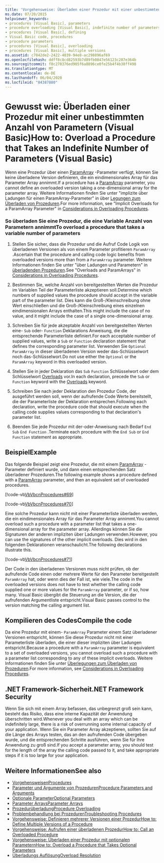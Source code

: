 ```yaml
---
title: 'Vorgehensweise: Überladen einer Prozedur mit einer unbestimmten Anzahl von Parametern'
ms.date: 07/20/2015
helpviewer_keywords:
- procedures [Visual Basic], parameters
- procedure overloading [Visual Basic], indefinite number of parameters
- procedures [Visual Basic], defining
- Visual Basic code, procedures
- procedure parameters
- procedures [Visual Basic], overloading
- procedures [Visual Basic], multiple versions
ms.assetid: c7042de2-2422-4039-94e8-ac298896af69
ms.openlocfilehash: ddff8c8cd82593b7d89fb0847e56123c287e364b
ms.sourcegitcommit: f8c270376ed905f6a8896ce0fe25b4f4b38ff498
ms.translationtype: MT
ms.contentlocale: de-DE
ms.lasthandoff: 06/04/2020
ms.locfileid: "84387880"
---
```

# <a name="how-to-overload-a-procedure-that-takes-an-indefinite-number-of-parameters-visual-basic"></a><span data-ttu-id="58f22-102">Gewusst wie: Überladen einer Prozedur mit einer unbestimmten Anzahl von Parametern (Visual Basic)</span><span class="sxs-lookup"><span data-stu-id="58f22-102">How to: Overload a Procedure that Takes an Indefinite Number of Parameters (Visual Basic)</span></span>
<span data-ttu-id="58f22-103">Wenn eine Prozedur über einen [ParamArray](../../../language-reference/modifiers/paramarray.md) -Parameter verfügt, können Sie keine überladene Version definieren, die ein eindimensionales Array für das Parameter Array annimmt.</span><span class="sxs-lookup"><span data-stu-id="58f22-103">If a procedure has a [ParamArray](../../../language-reference/modifiers/paramarray.md) parameter, you cannot define an overloaded version taking a one-dimensional array for the parameter array.</span></span> <span data-ttu-id="58f22-104">Weitere Informationen finden Sie unter "implizite über Ladungen für einen ParamArray-Parameter" in über [Legungen zum Überladen von Prozeduren](./considerations-in-overloading-procedures.md).</span><span class="sxs-lookup"><span data-stu-id="58f22-104">For more information, see "Implicit Overloads for a ParamArray Parameter" in [Considerations in Overloading Procedures](./considerations-in-overloading-procedures.md).</span></span>  
  
### <a name="to-overload-a-procedure-that-takes-a-variable-number-of-parameters"></a><span data-ttu-id="58f22-105">So überladen Sie eine Prozedur, die eine Variable Anzahl von Parametern annimmt</span><span class="sxs-lookup"><span data-stu-id="58f22-105">To overload a procedure that takes a variable number of parameters</span></span>  
  
1. <span data-ttu-id="58f22-106">Stellen Sie sicher, dass die Prozedur und die Aufruf Code Logik von überladenen Versionen als von einem Parameter profitieren `ParamArray` .</span><span class="sxs-lookup"><span data-stu-id="58f22-106">Ascertain that the procedure and calling code logic benefits from overloaded versions more than from a `ParamArray` parameter.</span></span> <span data-ttu-id="58f22-107">Weitere Informationen finden Sie unter "über Ladungen und Parametern" in [überladenden Prozeduren](./considerations-in-overloading-procedures.md).</span><span class="sxs-lookup"><span data-stu-id="58f22-107">See "Overloads and ParamArrays" in [Considerations in Overloading Procedures](./considerations-in-overloading-procedures.md).</span></span>  
  
2. <span data-ttu-id="58f22-108">Bestimmen Sie, welche Anzahl von bereitgestellten Werten die Prozedur im Variablen Teil der Parameterliste akzeptieren soll.</span><span class="sxs-lookup"><span data-stu-id="58f22-108">Determine which numbers of supplied values the procedure should accept in the variable part of the parameter list.</span></span> <span data-ttu-id="58f22-109">Dies kann die Groß-/Kleinschreibung ohne Wert einschließen und die Groß-/Kleinschreibung eines einzelnen eindimensionalen Arrays enthalten.</span><span class="sxs-lookup"><span data-stu-id="58f22-109">This might include the case of no value, and it might include the case of a single one-dimensional array.</span></span>  
  
3. <span data-ttu-id="58f22-110">Schreiben Sie für jede akzeptable Anzahl von bereitgestellten Werten eine- `Sub` oder- `Function` Deklarations Anweisung, die die entsprechende Parameterliste definiert.</span><span class="sxs-lookup"><span data-stu-id="58f22-110">For each acceptable number of supplied values, write a `Sub` or `Function` declaration statement that defines the corresponding parameter list.</span></span> <span data-ttu-id="58f22-111">Verwenden Sie `Optional` `ParamArray` in dieser überladenen Version weder das-Schlüsselwort noch das-Schlüsselwort.</span><span class="sxs-lookup"><span data-stu-id="58f22-111">Do not use either the `Optional` or the `ParamArray` keyword in this overloaded version.</span></span>  
  
4. <span data-ttu-id="58f22-112">Stellen Sie in jeder Deklaration das `Sub` `Function` Schlüsselwort oder dem Schlüsselwort [Overloads](../../../language-reference/modifiers/overloads.md) vor.</span><span class="sxs-lookup"><span data-stu-id="58f22-112">In each declaration, precede the `Sub` or `Function` keyword with the [Overloads](../../../language-reference/modifiers/overloads.md) keyword.</span></span>  
  
5. <span data-ttu-id="58f22-113">Schreiben Sie nach jeder Deklaration den Prozedur Code, der ausgeführt werden soll, wenn der aufrufende Code Werte bereitstellt, die der Parameterliste der Deklaration entsprechen.</span><span class="sxs-lookup"><span data-stu-id="58f22-113">Following each declaration, write the procedure code that should execute when the calling code supplies values corresponding to that declaration's parameter list.</span></span>  
  
6. <span data-ttu-id="58f22-114">Beenden Sie jede Prozedur mit der-oder-Anweisung nach Bedarf `End Sub` `End Function` .</span><span class="sxs-lookup"><span data-stu-id="58f22-114">Terminate each procedure with the `End Sub` or `End Function` statement as appropriate.</span></span>  
  
## <a name="example"></a><span data-ttu-id="58f22-115">Beispiel</span><span class="sxs-lookup"><span data-stu-id="58f22-115">Example</span></span>  
 <span data-ttu-id="58f22-116">Das folgende Beispiel zeigt eine Prozedur, die mit einem [ParamArray](../../../language-reference/modifiers/paramarray.md) -Parameter definiert wurde, und dann einen entsprechenden Satz überladener Prozeduren.</span><span class="sxs-lookup"><span data-stu-id="58f22-116">The following example shows a procedure defined with a [ParamArray](../../../language-reference/modifiers/paramarray.md) parameter, and then an equivalent set of overloaded procedures.</span></span>  
  
 [!code-vb[VbVbcnProcedures#69](~/samples/snippets/visualbasic/VS_Snippets_VBCSharp/VbVbcnProcedures/VB/Class1.vb#69)]  
  
 [!code-vb[VbVbcnProcedures#70](~/samples/snippets/visualbasic/VS_Snippets_VBCSharp/VbVbcnProcedures/VB/Class1.vb#70)]  
  
 <span data-ttu-id="58f22-117">Eine solche Prozedur kann nicht mit einer Parameterliste überladen werden, die ein eindimensionales Array für das Parameter Array annimmt.</span><span class="sxs-lookup"><span data-stu-id="58f22-117">You cannot overload such a procedure with a parameter list that takes a one-dimensional array for the parameter array.</span></span> <span data-ttu-id="58f22-118">Allerdings können Sie die Signaturen der anderen impliziten über Ladungen verwenden.</span><span class="sxs-lookup"><span data-stu-id="58f22-118">However, you can use the signatures of the other implicit overloads.</span></span> <span data-ttu-id="58f22-119">Dies wird in den folgenden Deklarationen veranschaulicht.</span><span class="sxs-lookup"><span data-stu-id="58f22-119">The following declarations illustrate this.</span></span>  
  
 [!code-vb[VbVbcnProcedures#71](~/samples/snippets/visualbasic/VS_Snippets_VBCSharp/VbVbcnProcedures/VB/Class1.vb#71)]  
  
 <span data-ttu-id="58f22-120">Der Code in den überladenen Versionen muss nicht prüfen, ob der aufrufende Code einen oder mehrere Werte für den Parameter bereitgestellt `ParamArray` hat, oder wenn dies der Fall ist, wie viele.</span><span class="sxs-lookup"><span data-stu-id="58f22-120">The code in the overloaded versions does not have to test whether the calling code supplied one or more values for the `ParamArray` parameter, or if so, how many.</span></span> <span data-ttu-id="58f22-121">Visual Basic übergibt die Steuerung an die Version, die der aufrufenden Argumentliste entspricht.</span><span class="sxs-lookup"><span data-stu-id="58f22-121">Visual Basic passes control to the version matching the calling argument list.</span></span>  
  
## <a name="compile-the-code"></a><span data-ttu-id="58f22-122">Kompilieren des Codes</span><span class="sxs-lookup"><span data-stu-id="58f22-122">Compile the code</span></span>  
 <span data-ttu-id="58f22-123">Da eine Prozedur mit einem- `ParamArray` Parameter einem Satz überladener Versionen entspricht, können Sie diese Prozedur nicht mit einer Parameterliste überladen, die einer dieser impliziten über Ladungen entspricht.</span><span class="sxs-lookup"><span data-stu-id="58f22-123">Because a procedure with a `ParamArray` parameter is equivalent to a set of overloaded versions, you cannot overload such a procedure with a parameter list corresponding to any of these implicit overloads.</span></span> <span data-ttu-id="58f22-124">Weitere Informationen finden Sie unter [Überlegungen zum Überladen von Prozeduren](./considerations-in-overloading-procedures.md).</span><span class="sxs-lookup"><span data-stu-id="58f22-124">For more information, see [Considerations in Overloading Procedures](./considerations-in-overloading-procedures.md).</span></span>  
  
## <a name="net-framework-security"></a><span data-ttu-id="58f22-125">.NET Framework-Sicherheit</span><span class="sxs-lookup"><span data-stu-id="58f22-125">.NET Framework Security</span></span>  
 <span data-ttu-id="58f22-126">Wenn Sie sich mit einem Array befassen, das unbegrenzt groß sein kann, besteht das Risiko, dass eine interne Kapazität der Anwendung überschritten wird.</span><span class="sxs-lookup"><span data-stu-id="58f22-126">Whenever you deal with an array which can be indefinitely large, there is a risk of overrunning some internal capacity of your application.</span></span> <span data-ttu-id="58f22-127">Wenn Sie ein Parameter Array akzeptieren, sollten Sie auf die Länge des Arrays testen, das an den aufrufenden Code übergeben wurde, und die entsprechenden Schritte ausführen, wenn Sie für Ihre Anwendung zu groß sind.</span><span class="sxs-lookup"><span data-stu-id="58f22-127">If you accept a parameter array, you should test for the length of the array the calling code passed to it, and take appropriate steps if it is too large for your application.</span></span>  
  
## <a name="see-also"></a><span data-ttu-id="58f22-128">Weitere Informationen</span><span class="sxs-lookup"><span data-stu-id="58f22-128">See also</span></span>

- [<span data-ttu-id="58f22-129">Vorgehensweisen</span><span class="sxs-lookup"><span data-stu-id="58f22-129">Procedures</span></span>](./index.md)
- [<span data-ttu-id="58f22-130">Parameter und Argumente von Prozeduren</span><span class="sxs-lookup"><span data-stu-id="58f22-130">Procedure Parameters and Arguments</span></span>](./procedure-parameters-and-arguments.md)
- [<span data-ttu-id="58f22-131">Optionale Parameter</span><span class="sxs-lookup"><span data-stu-id="58f22-131">Optional Parameters</span></span>](./optional-parameters.md)
- [<span data-ttu-id="58f22-132">Parameter Arrays</span><span class="sxs-lookup"><span data-stu-id="58f22-132">Parameter Arrays</span></span>](./parameter-arrays.md)
- [<span data-ttu-id="58f22-133">Prozedurüberladung</span><span class="sxs-lookup"><span data-stu-id="58f22-133">Procedure Overloading</span></span>](./procedure-overloading.md)
- [<span data-ttu-id="58f22-134">Problembehandlung bei Prozeduren</span><span class="sxs-lookup"><span data-stu-id="58f22-134">Troubleshooting Procedures</span></span>](./troubleshooting-procedures.md)
- [<span data-ttu-id="58f22-135">Vorgehensweise: Definieren mehrerer Versionen einer Prozedur</span><span class="sxs-lookup"><span data-stu-id="58f22-135">How to: Define Multiple Versions of a Procedure</span></span>](./how-to-define-multiple-versions-of-a-procedure.md)
- [<span data-ttu-id="58f22-136">Vorgehensweise: Aufrufen einer überladenen Prozedur</span><span class="sxs-lookup"><span data-stu-id="58f22-136">How to: Call an Overloaded Procedure</span></span>](./how-to-call-an-overloaded-procedure.md)
- [<span data-ttu-id="58f22-137">Vorgehensweise: Überladen einer Prozedur mit optionalen Parametern</span><span class="sxs-lookup"><span data-stu-id="58f22-137">How to: Overload a Procedure that Takes Optional Parameters</span></span>](./how-to-overload-a-procedure-that-takes-optional-parameters.md)
- [<span data-ttu-id="58f22-138">Überladungs Auflösung</span><span class="sxs-lookup"><span data-stu-id="58f22-138">Overload Resolution</span></span>](./overload-resolution.md)

